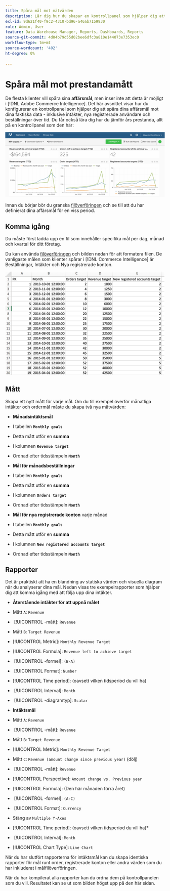 ```yaml
---
title: Spåra mål mot mätvärden
description: Lär dig hur du skapar en kontrollpanel som hjälper dig att spåra dina affärsmål mot dina faktiska data - inklusive intäkter, nya registrerade användare och beställningar över tid.
exl-id: 9d621f40-f9c2-4310-bd96-a46ab7159930
role: Admin, User
feature: Data Warehouse Manager, Reports, Dashboards, Reports
source-git-commit: 4d04b79d55d02bee6dfc3a810e144073e7353ec0
workflow-type: tm+mt
source-wordcount: '402'
ht-degree: 0%

---
```


# Spåra mål mot prestandamått

De flesta klienter vill spåra sina **affärsmål**, men inser inte att detta är möjligt i [!DNL Adobe Commerce Intelligence]. Det här avsnittet visar hur du konfigurerar en kontrollpanel som hjälper dig att spåra dina affärsmål mot dina faktiska data - inklusive intäkter, nya registrerade användare och beställningar över tid. Du får också lära dig hur du jämför års prestanda, allt på en kontrollpanel som den här:

![Kontrollpanelen visar målspårning mot faktiska mätresultat](../../assets/Goals-_dashboard_2.png)

Innan du börjar bör du granska [filöverföringen](../importing-data/connecting-data/using-file-uploader.md) och se till att du har definierat dina affärsmål för en viss period.

## Komma igång

Du måste först ladda upp en fil som innehåller specifika mål per dag, månad och kvartal för ditt företag.

Du kan använda [filöverföringen](../importing-data/connecting-data/using-file-uploader.md) och bilden nedan för att formatera filen. De vanligaste målen som klienter spårar i [!DNL Commerce Intelligence] är Beställningar, Intäkter och Nya registrerade konton.

![Excel-kalkylbladsmall för att spåra mål och mätvärden](../../assets/Goals-_Excel.png)

## Mått

Skapa ett nytt mått för varje mål. Om du till exempel överför månatliga intäkter och ordermål måste du skapa två nya mätvärden:

* **Månadsintäktsmål**
* I tabellen **`Monthly goals`**
* Detta mått utför en **summa**
* I kolumnen **`Revenue target`**
* Ordnad efter tidsstämpeln **`Month`**

* **Mål för månadsbeställningar**
* I tabellen **`Monthly goals`**
* Detta mått utför en **summa**
* I kolumnen **`Orders target`**
* Ordnad efter tidsstämpeln **`Month`**

* **Mål för nya registrerade konton** varje månad
* I tabellen **`Monthly goals`**
* Detta mått utför en **summa**
* I kolumnen **`New registered accounts target`**
* Ordnad efter tidsstämpeln **`Month`**

## Rapporter

Det är praktiskt att ha en blandning av statiska värden och visuella diagram när du analyserar dina mål. Nedan visas tre exempelrapporter som hjälper dig att komma igång med att följa upp dina intäkter.

* **Återstående intäkter för att uppnå målet**
* Mått `A`: `Revenue`
* &#x200B;
  [!UICONTROL -mått]: `Revenue`

* Mått `B`: `Target Revenue`
* [!UICONTROL Metric]: `Monthly Revenue Target`

* [!UICONTROL Formula]: `Revenue left to achieve target`
* &#x200B;
  [!UICONTROL -formel]: `(B-A)`
* &#x200B;
  [!UICONTROL Format]: `Number`

* [!UICONTROL Time period]: (oavsett vilken tidsperiod du vill ha)
* &#x200B;
  [!UICONTROL Interval]: `Month`
* &#x200B;
  [!UICONTROL -diagramtyp]: `Scalar`

* **Intäktsmål**
* Mått `A`: `Revenue`
* &#x200B;
  [!UICONTROL -mått]: `Revenue`

* Mått `B`: `Target Revenue`
* [!UICONTROL Metric]: `Monthly Revenue Target`

* Mått `C`: `Revenue (amount change since previous year)` (dölj)
* &#x200B;
  [!UICONTROL -mått]: `Revenue`
* [!UICONTROL Perspective]: `Amount change vs. Previous year`

* [!UICONTROL Formula]: (Den här månaden förra året)
* &#x200B;
  [!UICONTROL -formel]: `(A-C)`
* &#x200B;
  [!UICONTROL Format]: `Currency`

* Stäng av `Multiple Y-Axes`
* [!UICONTROL Time period]: (oavsett vilken tidsperiod du vill ha)*
* &#x200B;
  [!UICONTROL Interval]: `Month`
* [!UICONTROL Chart Type]: `Line Chart`

När du har slutfört rapporterna för intäktsmål kan du skapa identiska rapporter för mål runt order, registrerade konton eller andra värden som du har inkluderat i målfilöverföringen.

När du har kompilerat alla rapporter kan du ordna dem på kontrollpanelen som du vill. Resultatet kan se ut som bilden högst upp på den här sidan.
